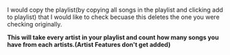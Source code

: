 I would copy the playlist(by copying all songs in the playlist and clicking add to playlist) that I would like to check becuase this deletes the one you were checking originally.

**This will take every artist in your playlist and count how many songs you have from each artists.(Artist Features don't get added)**
